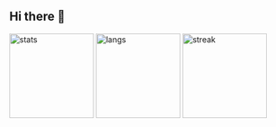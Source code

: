 ## Hi there 👋

<!--
**muzigae/muzigae** is a ✨ _special_ ✨ repository because its `README.md` (this file) appears on your GitHub profile.

Here are some ideas to get you started:

- 🔭 I’m currently working on ...
- 🌱 I’m currently learning ...
- 👯 I’m looking to collaborate on ...
- 🤔 I’m looking for help with ...
- 💬 Ask me about ...
- 📫 How to reach me: ...
- 😄 Pronouns: ...
- ⚡ Fun fact: ...
-->

<p>
  <!-- github stats, most languages, streak -->
  <img src="https://github-readme-stats.vercel.app/api?username=muzigae&show_icons=true&theme=tokyonight" height="150" alt="stats"/>
  <img src="https://github-readme-stats.vercel.app/api/top-langs/?username=muzigae&layout=compact&theme=tokyonight" height="150" alt="langs"/>
  <img src="https://streak-stats.demolab.com?user=muzigae&theme=tokyonight" height="150" alt="streak"/>
</p>
